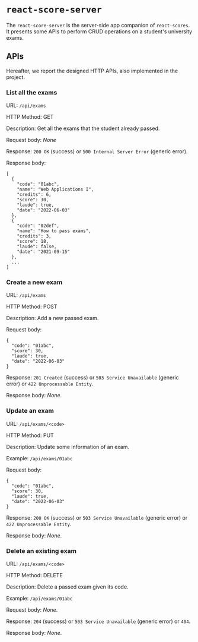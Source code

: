 # `react-score-server`

The `react-score-server` is the server-side app companion of `react-scores`. It presents some APIs to perform CRUD operations on a student's university exams.

## APIs
Hereafter, we report the designed HTTP APIs, also implemented in the project.

### __List all the exams__

URL: `/api/exams`

HTTP Method: GET

Description: Get all the exams that the student already passed.

Request body: _None_

Response: `200 OK` (success) or `500 Internal Server Error` (generic error).

Response body:
```
[
  {
    "code": "01abc",
    "name": "Web Applications I",
    "credits": 6,
    "score": 30,
    "laude": true,
    "date": "2022-06-03"
  },
  {
    "code": "02def",
    "name": "How to pass exams",
    "credits": 3,
    "score": 18,
    "laude": false,
    "date": "2021-09-15"
  },
  ...
]
```

### __Create a new exam__

URL: `/api/exams`

HTTP Method: POST

Description: Add a new passed exam.

Request body:
```
{
  "code": "01abc",
  "score": 30,
  "laude": true,
  "date": "2022-06-03"
}
```

Response: `201 Created` (success) or `503 Service Unavailable` (generic error) or `422 Unprocessable Entity`.

Response body: _None_.

### __Update an exam__

URL: `/api/exams/<code>`

HTTP Method: PUT

Description: Update some information of an exam.

Example: `/api/exams/01abc`

Request body:
```
{
  "code": "01abc",
  "score": 30,
  "laude": true,
  "date": "2022-06-03"
}
```

Response: `200 OK` (success) or `503 Service Unavailable` (generic error) or `422 Unprocessable Entity`.

Response body: _None_.

### __Delete an existing exam__

URL: `/api/exams/<code>`

HTTP Method: DELETE

Description: Delete a passed exam given its code.

Example: `/api/exams/01abc`

Request body: _None_.

Response: `204` (success) or `503 Service Unavailable` (generic error) or `404`.

Response body: _None_.